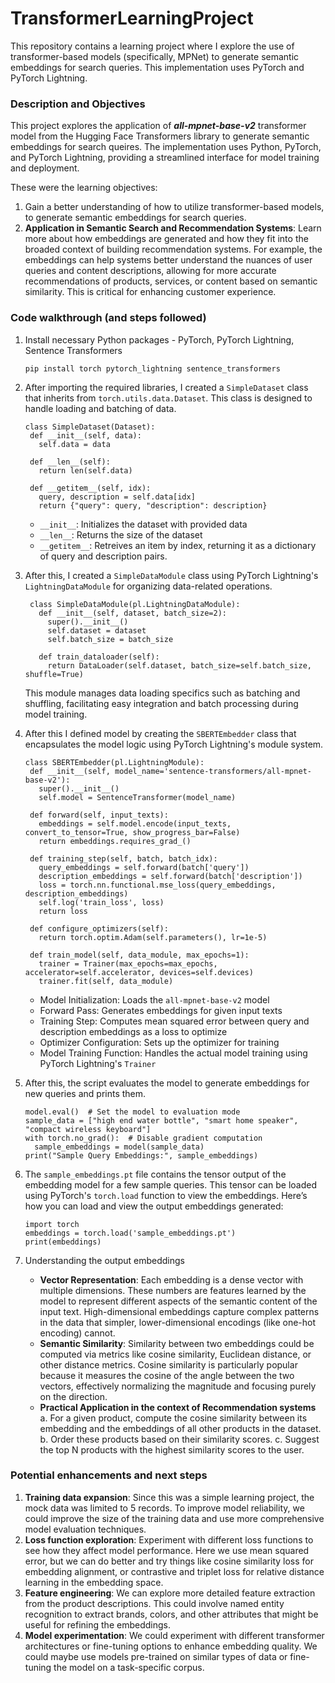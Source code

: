 # TransformerLearningProject
This repository contains a learning project where I explore the use of transformer-based models (specifically, MPNet) to generate semantic embeddings for search queries. This implementation uses PyTorch and PyTorch Lightning. 
### Description and Objectives
This project explores the application of ***all-mpnet-base-v2*** transformer model from the Hugging Face Transformers library to generate semantic embeddings for search queires. The implementation uses Python, PyTorch, and PyTorch Lightning, providing a streamlined interface for model training and deployment.

These were the learning objectives:
1. Gain a better understanding of how to utilize transformer-based models, to generate semantic embeddings for search queries.
2. **Application in Semantic Search and Recommendation Systems**: Learn more about how embeddings are generated and how they fit into the broaded context of building recommendation systems. For example, the embeddings can help systems better understand the nuances of user queries and content descriptions, allowing for more accurate recommendations of products, services, or content based on semantic similarity. This is critical for enhancing customer experience.
    
### Code walkthrough (and steps followed)

1. Install necessary Python packages - PyTorch, PyTorch Lightning, Sentence Transformers

   `pip install torch pytorch_lightning sentence_transformers`

2. After importing the required libraries, I created a `SimpleDataset` class that inherits from `torch.utils.data.Dataset`. This class is designed to handle loading and batching of data.

       class SimpleDataset(Dataset):
        def __init__(self, data):
          self.data = data

        def __len__(self):
          return len(self.data)

        def __getitem__(self, idx):
          query, description = self.data[idx]
          return {"query": query, "description": description}

   - `__init__`: Initializes the dataset with provided data
   - `__len__`: Returns the size of the dataset
   - `__getitem__`: Retreives an item by index, returning it as a dictionary of query and description pairs.
  
3. After this, I created a `SimpleDataModule` class using PyTorch Lightning's `LightningDataModule` for organizing data-related operations.
   
        class SimpleDataModule(pl.LightningDataModule):
          def __init__(self, dataset, batch_size=2):
            super().__init__()
            self.dataset = dataset
            self.batch_size = batch_size

          def train_dataloader(self):
            return DataLoader(self.dataset, batch_size=self.batch_size, shuffle=True)

   This module manages data loading specifics such as batching and shuffling, facilitating easy integration and batch processing during model training. 

4. After this I defined model by creating the `SBERTEmbedder` class that encapsulates the model logic using PyTorch Lightning's module system.

       class SBERTEmbedder(pl.LightningModule):
        def __init__(self, model_name='sentence-transformers/all-mpnet-base-v2'):
          super().__init__()
          self.model = SentenceTransformer(model_name)

        def forward(self, input_texts):
          embeddings = self.model.encode(input_texts, convert_to_tensor=True, show_progress_bar=False)
          return embeddings.requires_grad_()

        def training_step(self, batch, batch_idx):
          query_embeddings = self.forward(batch['query'])
          description_embeddings = self.forward(batch['description'])
          loss = torch.nn.functional.mse_loss(query_embeddings, description_embeddings)
          self.log('train_loss', loss)
          return loss

        def configure_optimizers(self):
          return torch.optim.Adam(self.parameters(), lr=1e-5)

        def train_model(self, data_module, max_epochs=1):
          trainer = Trainer(max_epochs=max_epochs, accelerator=self.accelerator, devices=self.devices)
          trainer.fit(self, data_module)

     - Model Initialization: Loads the `all-mpnet-base-v2` model
     - Forward Pass: Generates embeddings for given input texts
     - Training Step: Computes mean squared error between query and description embeddings as a loss to optimize
     - Optimizer Configuration: Sets up the optimizer for training
     - Model Training Function: Handles the actual model training using PyTorch Lightning's `Trainer` 
  
  5. After this, the script evaluates the model to generate embeddings for new queries and prints them.

         model.eval()  # Set the model to evaluation mode
         sample_data = ["high end water bottle", "smart home speaker", "compact wireless keyboard"]
         with torch.no_grad():  # Disable gradient computation
           sample_embeddings = model(sample_data)
         print("Sample Query Embeddings:", sample_embeddings)

  6. The `sample_embeddings.pt` file contains the tensor output of the embedding model for a few sample queries. This tensor can be loaded using PyTorch's `torch.load` function to view the 
     embeddings. Here’s how you can load and view the output embeddings generated:

         import torch
         embeddings = torch.load('sample_embeddings.pt')
         print(embeddings)

  7. Understanding the output embeddings

      - **Vector Representation**: Each embedding is a dense vector with multiple dimensions. These numbers are features learned by the model to represent different aspects of the semantic                                     content of the input text. High-dimensional embeddings capture complex patterns in the data that simpler, lower-dimensional encodings (like one-hot 
                                   encoding) cannot.
      - **Semantic Similarity**: Similarity between two embeddings could be computed via metrics like cosine similarity, Euclidean distance, or other distance metrics. Cosine similarity is 
                                 particularly popular because it measures the cosine of the angle between the two vectors, effectively normalizing the magnitude and focusing purely on the 
                                 direction.
      - **Practical Application in the context of Recommendation systems**
          a. For a given product, compute the cosine similarity between its embedding and the embeddings of all other products in the dataset.
          b. Order these products based on their similarity scores.
          c. Suggest the top N products with the highest similarity scores to the user.

 ### Potential enhancements and next steps ###

  1. **Training data expansion**: Since this was a simple learning project, the mock data was limited to 5 records. To improve model reliability, we could improve the size of the training 
                                  data and use more comprehensive model evaluation techniques.
  2. **Loss function exploration**: Experiment with different loss functions to see how they affect model performance. Here we use mean squared error, but we can do better and try things 
                                    like cosine similarity loss for embedding alignment, or contrastive and triplet loss for relative distance learning in the embedding space.
  3. **Feature engineering**: We can explore more detailed feature extraction from the product descriptions. This could involve named entity recognition to extract brands, colors, and other 
                              attributes that might be useful for refining the embeddings.
  4. **Model experimentation**: We could experiment with different transformer architectures or fine-tuning options to enhance embedding quality. We could maybe use models pre-trained on 
                                similar types of data or fine-tuning the model on a task-specific corpus.  
 





